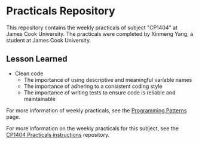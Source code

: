 # Practicals Repository

This repository contains the weekly practicals of subject "CP1404" at James Cook University. 
The practicals were completed by Xinmeng Yang, a student at James Cook University.

## Lesson Learned
- Clean code
    - The importance of using descriptive and meaningful variable names
    - The importance of adhering to a consistent coding style
    - The importance of writing tests to ensure code is reliable and maintainable

For more information of weekly practicals, 
see the [Programming Patterns](https://github.com/CP1404/Starter/wiki/Programming-Patterns) page.

For more information on the weekly practicals for this subject, 
see the [CP1404 Practicals instructions](https://github.com/xm-y02/WeeklyPrac) repository.